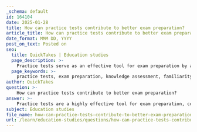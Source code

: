 ```yaml
---
_schema: default
id: 164104
date: 2025-01-28
title: How can practice tests contribute to better exam preparation?
article_title: How can practice tests contribute to better exam preparation?
date_format: MMM DD, YYYY
post_on_text: Posted on
seo:
  title: QuickTakes | Education studies
  page_description: >-
    Practice tests serve as an effective tool for exam preparation by assessing knowledge, familiarizing students with exam formats, enhancing time management skills, promoting active recall, analyzing errors, reducing test anxiety, and providing immediate feedback.
  page_keywords: >-
    practice tests, exam preparation, knowledge assessment, familiarity with exam format, time management, active recall, error analysis, test anxiety reduction, feedback mechanism, study strategies
author: QuickTakes
question: >-
    How can practice tests contribute to better exam preparation?
answer: >-
    Practice tests are a highly effective tool for exam preparation, contributing to better outcomes in several ways:\n\n1. **Assessment of Knowledge**: Taking practice tests allows students to evaluate their understanding of the material. By simulating the exam environment, students can identify which topics they have mastered and which areas require further study. This self-assessment is crucial for targeted learning.\n\n2. **Familiarization with Exam Format**: Practice tests help students become accustomed to the structure and types of questions they will encounter on the actual exam. This familiarity can reduce anxiety and increase confidence, as students know what to expect.\n\n3. **Time Management Skills**: By practicing under timed conditions, students can develop effective time management strategies. This is essential for ensuring that they can complete the exam within the allotted time, which is often a significant challenge during actual assessments.\n\n4. **Active Recall and Reinforcement**: Engaging in practice tests promotes active recall, a powerful learning technique where students retrieve information from memory. This process strengthens neural connections and enhances long-term retention of the material.\n\n5. **Error Analysis**: After completing practice tests, students can review their incorrect answers to understand their mistakes. This reflection helps identify patterns in errors, allowing students to focus their study efforts on specific areas that need improvement.\n\n6. **Reduction of Test Anxiety**: Regularly taking practice tests can help desensitize students to the stress of exam situations. By repeatedly experiencing the test-taking process, students can build resilience and reduce anxiety on the actual exam day.\n\n7. **Feedback Mechanism**: Practice tests provide immediate feedback on performance, enabling students to adjust their study strategies accordingly. This iterative process of testing and reviewing can lead to continuous improvement in understanding and performance.\n\nIn summary, practice tests are a multifaceted approach to exam preparation that enhances knowledge retention, builds confidence, and improves test-taking skills. By incorporating them into their study routines, students can significantly increase their chances of success in their exams.
subject: Education studies
file_name: how-can-practice-tests-contribute-to-better-exam-preparation.md
url: /learn/education-studies/questions/how-can-practice-tests-contribute-to-better-exam-preparation
---
```


&nbsp;